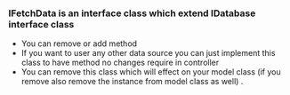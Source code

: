 ### IFetchData is an interface class which extend IDatabase interface class 
* You can remove or add method 
* If you want to user any other data source you can just implement this class to have method no changes require in controller
* You can remove this class which will effect on your model class (if you remove also remove the instance from model class as well) .
